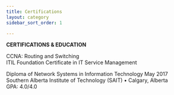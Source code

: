 ```yaml
---
title: Certifications
layout: category
sidebar_sort_order: 1

---
```

<p><strong>CERTIFICATIONS &amp; EDUCATION</strong></p>

<p>CCNA: Routing and Switching<br />ITIL Foundation Certificate in IT Service Management</p>

<p>Diploma of Network Systems in Information Technology May 2017<br />Southern Alberta Institute of Technology (SAIT) &bull; Calgary, Alberta<br />GPA: 4.0/4.0</p>